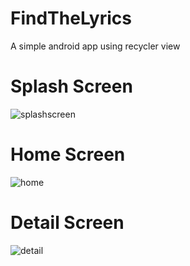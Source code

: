 # FindTheLyrics
A simple android app using recycler view

# Splash Screen
![splashscreen](https://imgur.com/7WqTQ9s)

# Home Screen
![home](https://imgur.com/wvfh3XW)

# Detail Screen
![detail](https://imgur.com/v919veJ)
